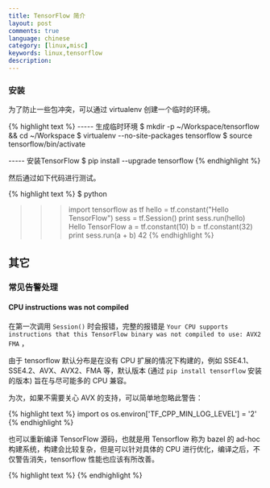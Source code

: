```yaml
---
title: TensorFlow 简介
layout: post
comments: true
language: chinese
category: [linux,misc]
keywords: linux,tensorflow
description:
---
```



<!-- more -->

### 安装

为了防止一些包冲突，可以通过 virtualenv 创建一个临时的环境。

{% highlight text %}
----- 生成临时环境
$ mkdir -p ~/Workspace/tensorflow && cd ~/Workspace
$ virtualenv --no-site-packages tensorflow
$ source tensorflow/bin/activate

----- 安装TensorFlow
$ pip install --upgrade tensorflow
{% endhighlight %}

然后通过如下代码进行测试。

{% highlight text %}
$ python
>>> import tensorflow as tf
>>> hello = tf.constant("Hello TensorFlow")
>>> sess = tf.Session()
>>> print sess.run(hello)
Hello TensorFlow
>>> a = tf.constant(10)
>>> b = tf.constant(32)
>>> print sess.run(a + b)
42
{% endhighlight %}




## 其它

### 常见告警处理

#### CPU instructions was not compiled

在第一次调用 `Session()` 时会报错，完整的报错是 `Your CPU supports instructions that this TensorFlow binary was not compiled to use: AVX2 FMA` ，

<!--
除了通常的算术和逻辑，现代CPU提供了许多低级指令，称为扩展，例如， SSE2，SSE4，AVX等来自维基百科：

    高级矢量扩展（AVX）是英特尔在2008年3月提出的英特尔和AMD微处理器的x86指令集体系结构的扩展，英特尔首先通过Sandy Bridge处理器在2011年第一季度推出，随后由AMD推出Bulldozer处理器在2011年第三季度.AVX提供了新功能，新指令和新编码方案。
    特别是，AVX引入了融合乘法累加（FMA）操作，加速了线性代数计算，即点积，矩阵乘法，卷积等。几乎所有机器学习训练都涉及大量这些操作，因此将会支持AVX和FMA的CPU（最高达300％）更快。该警告指出您的CPU确实支持AVX（hooray！）。
-->

由于 tensorflow 默认分布是在没有 CPU 扩展的情况下构建的，例如 SSE4.1、SSE4.2、AVX、AVX2、FMA 等，默认版本 (通过 `pip install tensorflow` 安装的版本) 旨在与尽可能多的 CPU 兼容。

为次，如果不需要关心 AVX 的支持，可以简单地忽略此警告：

{% highlight text %}
import os
os.environ['TF_CPP_MIN_LOG_LEVEL'] = '2'
{% endhighlight %}

也可以重新编译 TensorFlow 源码，也就是用 Tensorflow 称为 bazel 的 ad-hoc 构建系统，构建会比较复杂，但是可以针对具体的 CPU 进行优化，编译之后，不仅警告消失，tensorflow 性能也应该有所改善。



{% highlight text %}
{% endhighlight %}
